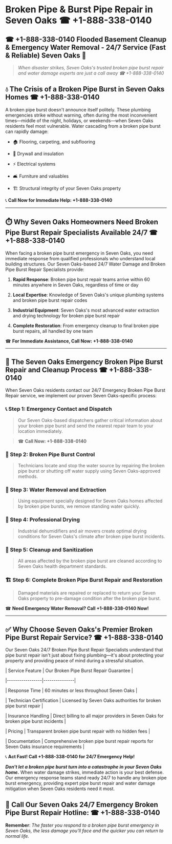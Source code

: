 # Broken Pipe & Burst Pipe Repair in Seven Oaks ☎ +1-888-338-0140  
## ☎ +1-888-338-0140 Flooded Basement Cleanup & Emergency Water Removal - 24/7 Service (Fast & Reliable) Seven Oaks 🚨  

> *When disaster strikes, Seven Oaks's trusted broken pipe burst repair and water damage experts are just a call away ☎ +1-888-338-0140*  

## 💧 The Crisis of a Broken Pipe Burst in Seven Oaks Homes ☎ +1-888-338-0140  

A broken pipe burst doesn't announce itself politely. These plumbing emergencies strike without warning, often during the most inconvenient times—middle of the night, holidays, or weekends—when Seven Oaks residents feel most vulnerable. Water cascading from a broken pipe burst can rapidly damage:  

* 🏠 Flooring, carpeting, and subflooring  
* 🧱 Drywall and insulation  
* ⚡ Electrical systems  
* 🛋️ Furniture and valuables  
* 🏗️ Structural integrity of your Seven Oaks property  

📞 **Call Now for Immediate Help: +1-888-338-0140**  

---  

## ⏱️ Why Seven Oaks Homeowners Need Broken Pipe Burst Repair Specialists Available 24/7 ☎ +1-888-338-0140  

When facing a broken pipe burst emergency in Seven Oaks, you need immediate response from qualified professionals who understand local building structures. Our Seven Oaks-based 24/7 Water Damage and Broken Pipe Burst Repair Specialists provide:  

1. **Rapid Response**: Broken pipe burst repair teams arrive within 60 minutes anywhere in Seven Oaks, regardless of time or day  
2. **Local Expertise**: Knowledge of Seven Oaks's unique plumbing systems and broken pipe burst repair codes  
3. **Industrial Equipment**: Seven Oaks's most advanced water extraction and drying technology for broken pipe burst repair  
4. **Complete Restoration**: From emergency cleanup to final broken pipe burst repairs, all handled by one team  

☎ **For Immediate Assistance, Call Now: +1-888-338-0140**  

---  

## 🔧 The Seven Oaks Emergency Broken Pipe Burst Repair and Cleanup Process ☎ +1-888-338-0140  

When Seven Oaks residents contact our 24/7 Emergency Broken Pipe Burst Repair service, we implement our proven Seven Oaks-specific process:  

### 📞 Step 1: Emergency Contact and Dispatch  
> Our Seven Oaks-based dispatchers gather critical information about your broken pipe burst and send the nearest repair team to your location immediately.  
> ☎ **Call Now: +1-888-338-0140**  

### 🚿 Step 2: Broken Pipe Burst Control  
> Technicians locate and stop the water source by repairing the broken pipe burst or shutting off water supply using Seven Oaks-approved methods.  

### 🌊 Step 3: Water Removal and Extraction  
> Using equipment specially designed for Seven Oaks homes affected by broken pipe bursts, we remove standing water quickly.  

### 💨 Step 4: Professional Drying  
> Industrial dehumidifiers and air movers create optimal drying conditions for Seven Oaks's climate after broken pipe burst incidents.  

### 🧼 Step 5: Cleanup and Sanitization  
> All areas affected by the broken pipe burst are cleaned according to Seven Oaks health department standards.  

### 🏗️ Step 6: Complete Broken Pipe Burst Repair and Restoration  
> Damaged materials are repaired or replaced to return your Seven Oaks property to pre-damage condition after the broken pipe burst.  

☎ **Need Emergency Water Removal? Call +1-888-338-0140 Now!**  

---  

## ✅ Why Choose Seven Oaks's Premier Broken Pipe Burst Repair Service? ☎ +1-888-338-0140  

Our Seven Oaks 24/7 Broken Pipe Burst Repair Specialists understand that pipe burst repair isn't just about fixing plumbing—it's about protecting your property and providing peace of mind during a stressful situation.  

| Service Feature | Our Broken Pipe Burst Repair Guarantee |  
|-----------------|---------------|  
| Response Time | 60 minutes or less throughout Seven Oaks |  
| Technician Certification | Licensed by Seven Oaks authorities for broken pipe burst repair |  
| Insurance Handling | Direct billing to all major providers in Seven Oaks for broken pipe burst incidents |  
| Pricing | Transparent broken pipe burst repair with no hidden fees |  
| Documentation | Comprehensive broken pipe burst repair reports for Seven Oaks insurance requirements |  

📞 **Act Fast! Call +1-888-338-0140 for 24/7 Emergency Help!**  

***Don't let a broken pipe burst turn into a catastrophe in your Seven Oaks home.*** When water damage strikes, immediate action is your best defense. Our emergency response teams stand ready 24/7 to handle any broken pipe burst emergency, providing expert pipe burst repair and water damage mitigation when Seven Oaks residents need it most.  

## 📱 Call Our Seven Oaks 24/7 Emergency Broken Pipe Burst Repair Hotline: ☎ +1-888-338-0140  

**Remember**: *The faster you respond to a broken pipe burst emergency in Seven Oaks, the less damage you'll face and the quicker you can return to normal life.*